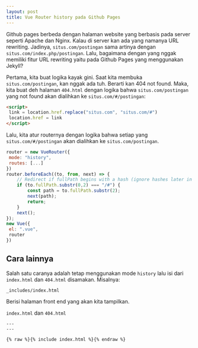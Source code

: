 ```yaml
--- 
layout: post
title: Vue Router history pada Github Pages
--- 
```


Github pages berbeda dengan halaman website yang berbasis pada server seperti Apache dan Nginx. Kalau di server kan ada yang namanya URL rewriting. Jadinya, `situs.com/postingan` sama artinya dengan `situs.com/index.php/postingan`. Lalu, bagaimana dengan yang nggak memiliki fitur URL rewriting yaitu pada Github Pages yang menggunakan Jekyll?

Pertama, kita buat logika kayak gini. Saat kita membuka `situs.com/postingan`, kan nggak ada tuh. Berarti kan 404 not found. Maka, kita buat deh halaman `404.html` dengan logika bahwa `situs.com/postingan` yang not found akan dialihkan ke `situs.com/#/postingan`:

```html
<script>
 link = location.href.replace("situs.com", "situs.com/#")
 location.href = link
</script>
```

Lalu, kita atur routernya dengan logika bahwa setiap yang `situs.com/#/postingan` akan dialihkan ke `situs.com/postingan`.

```javascript
router = new VueRouter({
 mode: "history",
 routes: [...]
})
router.beforeEach((to, from, next) => {
    // Redirect if fullPath begins with a hash (ignore hashes later in path)
    if (to.fullPath.substr(0,2) === "/#") {
        const path = to.fullPath.substr(2);
        next(path);
        return;
    }
    next();
});
new Vue({
 el: ".vue",
 router
})
```

## Cara lainnya

Salah satu caranya adalah tetap menggunakan mode `history` lalu isi dari `index.html` dan `404.html` disamakan. Misalnya:

`_includes/index.html`

Berisi halaman front end yang akan kita tampilkan.

`index.html` dan `404.html`

```liquid
--- 
--- 

{% raw %}{% include index.html %}{% endraw %}
```
